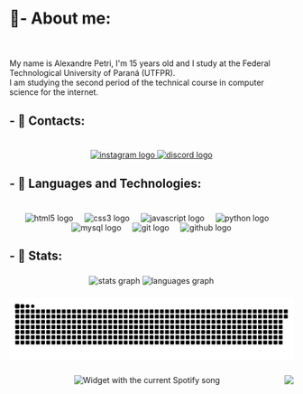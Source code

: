 <h1 align="left">👋- About me:</h1>

###

<br clear="both">

<p align="left">My name is Alexandre Petri, I'm 15 years old and I study at the Federal Technological University of Paraná (UTFPR). <br>I am studying the second period of the technical course in computer science for the internet.</p>

###

<h2 align="left">- 🔎 Contacts:</h2>

###

<br clear="both">

<div align="center">
  <a href="https://www.instagram.com/ale_bpetri/" target="_blank">
    <img src="https://img.shields.io/static/v1?message=Instagram&logo=instagram&label=&color=E4405F&logoColor=white&labelColor=&style=for-the-badge" height="35" alt="instagram logo"  />
  </a>
  <a href="https://discord.gg/wH3aTt5B" target="_blank">
    <img src="https://img.shields.io/static/v1?message=Discord&logo=discord&label=&color=7289DA&logoColor=white&labelColor=&style=for-the-badge" height="35" alt="discord logo"  />
  </a>
</div>

###

<h2 align="left">- 🧩 Languages ​​and Technologies:</h2>

###

<br clear="both">

<div align="center">
  <img src="https://skillicons.dev/icons?i=html" height="30" alt="html5 logo"  />
  <img width="12" />
  <img src="https://skillicons.dev/icons?i=css" height="30" alt="css3 logo"  />
  <img width="12" />
  <img src="https://skillicons.dev/icons?i=js" height="30" alt="javascript logo"  />
  <img width="12" />
  <img src="https://skillicons.dev/icons?i=py" height="30" alt="python logo"  />
  <img width="12" />
  <img src="https://skillicons.dev/icons?i=mysql" height="30" alt="mysql logo"  />
  <img width="12" />
  <img src="https://skillicons.dev/icons?i=git" height="30" alt="git logo"  />
  <img width="12" />
  <img src="https://skillicons.dev/icons?i=github" height="30" alt="github logo"  />
</div>

###

<h2 align="left">- 📐 Stats:</h2>

###

<div align="center">
  <img src="https://github-readme-stats.vercel.app/api?username=alexandrebpetri&hide_title=false&hide_rank=true&show_icons=true&include_all_commits=true&count_private=true&disable_animations=false&theme=dark&locale=en&hide_border=false&order=1" height="150" alt="stats graph"  />
  <img src="https://github-readme-stats.vercel.app/api/top-langs?username=alexandrebpetri&locale=en&hide_title=false&layout=compact&card_width=320&langs_count=5&theme=dark&hide_border=true&order=2" height="150" alt="languages graph"  />
</div>

###

<img src="https://raw.githubusercontent.com/alexandrebpetri/alexandrebpetri/output/snake.svg" alt="Snake animation" />

###

<img align="right" src="https://profile-counter.glitch.me/alexandrebpetri/count.svg?"  />

###

<div align="center">
  <img src="![Alt text](https://spotify-recently-played-readme.vercel.app/api?user=31oiawoa3wo2bks26plv6gh62gc4)?theme=dark&scan=false&spin=false" alt="Widget with the current Spotify song"  />
</div>

###
